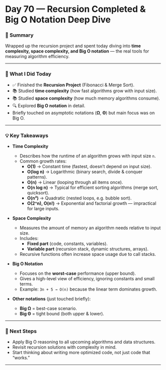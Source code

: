 # Day 70 — Recursion Completed & Big O Notation Deep Dive  

### 📝 Summary  
Wrapped up the recursion project and spent today diving into **time complexity, space complexity, and Big O notation** — the real tools for measuring algorithm efficiency.  

---

### 🚀 What I Did Today
- ✅ Finished the **Recursion Project** (Fibonacci & Merge Sort).  
- 📚 Studied **time complexity** (how fast algorithms grow with input size).  
- 📚 Studied **space complexity** (how much memory algorithms consume).  
- 🔍 Explored **Big O notation** in detail.  
- Briefly touched on asymptotic notations (**Ω**, **Θ**) but main focus was on Big O.  

---

### 💡 Key Takeaways
- **Time Complexity**  
  - Describes how the runtime of an algorithm grows with input size `n`.  
  - Common growth rates:  
    - **O(1)** → Constant time (fastest, doesn’t depend on input size).  
    - **O(log n)** → Logarithmic (binary search, divide & conquer patterns).  
    - **O(n)** → Linear (looping through all items once).  
    - **O(n log n)** → Typical for efficient sorting algorithms (merge sort, quicksort).  
    - **O(n²)** → Quadratic (nested loops, e.g. bubble sort).  
    - **O(2^n), O(n!)** → Exponential and factorial growth — impractical for large inputs.  

- **Space Complexity**  
  - Measures the amount of memory an algorithm needs relative to input size.  
  - Includes:  
    - **Fixed part** (code, constants, variables).  
    - **Variable part** (recursion stack, dynamic structures, arrays).  
  - Recursive functions often increase space usage due to call stacks.  

- **Big O Notation**  
  - Focuses on the **worst-case** performance (upper bound).  
  - Gives a high-level view of efficiency, ignoring constants and small terms.  
  - Example: `3n + 5 → O(n)` because the linear term dominates growth.  

- **Other notations** (just touched briefly):  
  - **Big Ω** = best-case scenario.  
  - **Big Θ** = tight bound (both upper & lower).  

---

### 📅 Next Steps
- Apply Big O reasoning to all upcoming algorithms and data structures.  
- Revisit recursion solutions with complexity in mind.  
- Start thinking about writing more optimized code, not just code that “works.”  

---
